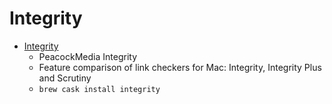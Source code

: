 # Integrity
- [Integrity](https://peacockmedia.software/mac/integrity/)
  -   PeacockMedia Integrity
  - Feature comparison of link checkers for Mac: Integrity, Integrity Plus and Scrutiny
  - `brew cask install integrity`
